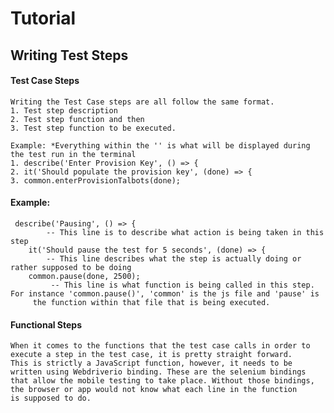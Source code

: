 

# Tutorial  

## Writing Test Steps
#### Test Case Steps
    Writing the Test Case steps are all follow the same format.
    1. Test step description
    2. Test step function and then
    3. Test step function to be executed.

    Example: *Everything within the '' is what will be displayed during the test run in the terminal
    1. describe('Enter Provision Key', () => {
    2. it('Should populate the provision key', (done) => {
    3. common.enterProvisionTalbots(done);

   #### Example:

     describe('Pausing', () => { 
            -- This line is to describe what action is being taken in this step 
        it('Should pause the test for 5 seconds', (done) => { 
            -- This line describes what the step is actually doing or rather supposed to be doing 
        common.pause(done, 2500); 
             -- This line is what function is being called in this step. For instance 'common.pause()', 'common' is the js file and 'pause' is 
         the function within that file that is being executed.   

#### Functional Steps  
    When it comes to the functions that the test case calls in order to execute a step in the test case, it is pretty straight forward. 
    This is strictly a JavaScript function, however, it needs to be written using Webdriverio binding. These are the selenium bindings 
    that allow the mobile testing to take place. Without those bindings, the browser or app would not know what each line in the function 
    is supposed to do.   



